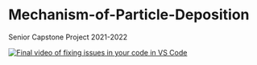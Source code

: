 # Mechanism-of-Particle-Deposition
Senior Capstone Project 2021-2022




[![Final video of fixing issues in your code in VS Code](https://www.youtube.com/embed/nuajtc9fk5U.jpg)](https://www.youtube.com/embed/nuajtc9fk5U)
